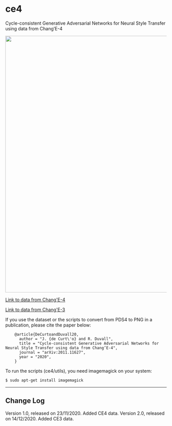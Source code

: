 # ce4
Cycle-consistent Generative Adversarial Networks for Neural Style Transfer using data from Chang’E-4

<p align="center">
<img src="ce4_01.png" width="800">
</p>

<a href="https://drive.google.com/file/d/1RvjjIT0AZm4AeDnVTqmV-pfXlHTiwL08/view?usp=sharing">Link to data from Chang'E-4</a>

<a href="https://drive.google.com/file/d/1LvxRw5tsatsDsICbLkxuq3-OMjh-fQ_1/view?usp=sharing">Link to data from Chang'E-3</a>

If you use the dataset or the scripts to convert from PDS4 to PNG in a publication, please cite the paper below:

        @article{DeCurtoandDuvall20,
          author = "J. {de Curt\'o} and R. Duvall",
          title = "Cycle-consistent Generative Adversarial Networks for Neural Style Transfer using data from Chang’E-4",
          journal = "arXiv:2011.11627",
          year = "2020",
        }

To run the scripts (ce4/utils), you need imagemagick on your system:

	$ sudo apt-get install imagemagick
	
--------------------------------------------------------
Change Log
--------------------------------------------------------

Version 1.0, released on 23/11/2020. Added CE4 data.
Version 2.0, released on 14/12/2020. Added CE3 data.


